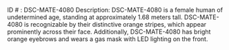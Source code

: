ID # : DSC-MATE-4080
Description: DSC-MATE-4080 is a female human of undetermined age, standing at approximately 1.68 meters tall. DSC-MATE-4080 is recognizable by their distinctive orange stripes, which appear prominently across their face. Additionally, DSC-MATE-4080 has bright orange eyebrows and wears a gas mask with LED lighting on the front.